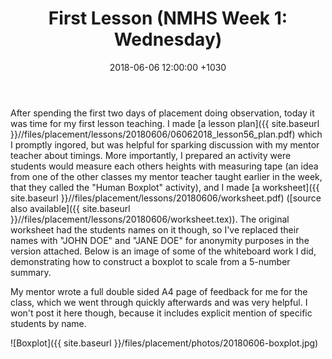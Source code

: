 ﻿---
layout: post
title:  "First Lesson (NMHS Week 1: Wednesday)"
date:   2018-06-06 12:00:00 +1030
categories: MTeach nmhsPlacement
---

After spending the first two days of placement doing observation, today it was time for my first lesson teaching. I made [a lesson plan]({{ site.baseurl }}//files/placement/lessons/20180606/06062018_lesson56_plan.pdf) which I promptly ingored, but was helpful for sparking discussion with my mentor teacher about timings. More importantly, I prepared an activity were students would measure each others heights with measuring tape (an idea from one of the other classes my mentor teacher taught earlier in the week, that they called the "Human Boxplot" activity), and I made [a worksheet]({{ site.baseurl }}//files/placement/lessons/20180606/worksheet.pdf) ([source also available]({{ site.baseurl }}//files/placement/lessons/20180606/worksheet.tex)). The original worksheet had the students names on it though, so I've replaced their names with "JOHN DOE" and "JANE DOE" for anonymity purposes in the version attached. Below is an image of some of the whiteboard work I did, demonstrating how to construct a boxplot to scale from a 5-number summary.

My mentor wrote a full double sided A4 page of feedback for me for the class, which we went through quickly afterwards and was very helpful. I won't post it here though, because it includes explicit mention of specific students by name.

![Boxplot]({{ site.baseurl }}/files/placement/photos/20180606-boxplot.jpg)

